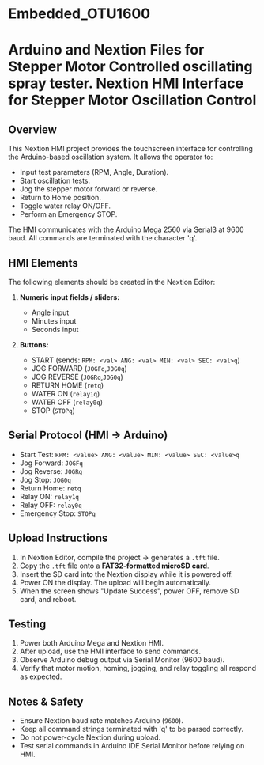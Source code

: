 # Embedded_OTU1600
Arduino and Nextion Files for Stepper Motor Controlled oscillating spray tester.
Nextion HMI Interface for Stepper Motor Oscillation Control
==========================================================

Overview
--------
This Nextion HMI project provides the touchscreen interface for controlling the Arduino-based 
oscillation system. It allows the operator to:

- Input test parameters (RPM, Angle, Duration).
- Start oscillation tests.
- Jog the stepper motor forward or reverse.
- Return to Home position.
- Toggle water relay ON/OFF.
- Perform an Emergency STOP.

The HMI communicates with the Arduino Mega 2560 via Serial3 at 9600 baud. All commands are 
terminated with the character 'q'.

HMI Elements
------------
The following elements should be created in the Nextion Editor:

1. **Numeric input fields / sliders:**
   - Angle input
   - Minutes input
   - Seconds input

2. **Buttons:**
   - START (sends: `RPM: <val> ANG: <val> MIN: <val> SEC: <val>q`)
   - JOG FORWARD (`JOGFq`,`JOG0q`)
   - JOG REVERSE (`JOGRq`,`JOG0q`)
   - RETURN HOME (`retq`)
   - WATER ON (`relay1q`)
   - WATER OFF (`relay0q`)
   - STOP (`STOPq`)

Serial Protocol (HMI → Arduino)
-------------------------------
- Start Test: `RPM: <value> ANG: <value> MIN: <value> SEC: <value>q`
- Jog Forward: `JOGFq`
- Jog Reverse: `JOGRq`
- Jog Stop: `JOG0q`
- Return Home: `retq`
- Relay ON: `relay1q`
- Relay OFF: `relay0q`
- Emergency Stop: `STOPq`

Upload Instructions
-------------------

1. In Nextion Editor, compile the project → generates a `.tft` file.
2. Copy the `.tft` file onto a **FAT32-formatted microSD card**.
3. Insert the SD card into the Nextion display while it is powered off.
4. Power ON the display. The upload will begin automatically.
5. When the screen shows "Update Success", power OFF, remove SD card, and reboot.

Testing
-------
1. Power both Arduino Mega and Nextion HMI.
2. After upload, use the HMI interface to send commands.
3. Observe Arduino debug output via Serial Monitor (9600 baud).
4. Verify that motor motion, homing, jogging, and relay toggling all respond as expected.

Notes & Safety
--------------
- Ensure Nextion baud rate matches Arduino (`9600`).
- Keep all command strings terminated with 'q' to be parsed correctly.
- Do not power-cycle Nextion during upload.
- Test serial commands in Arduino IDE Serial Monitor before relying on HMI.
